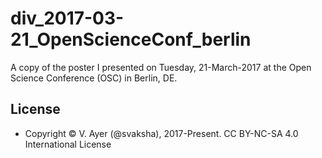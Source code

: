 # div_2017-03-21_OpenScienceConf_berlin

A copy of the poster I presented on Tuesday, 21-March-2017 at the Open Science Conference (OSC) in Berlin, DE.

## License
* Copyright © V. Ayer (@svaksha), 2017-Present. CC BY-NC-SA 4.0 International License

